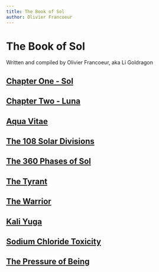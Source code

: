 ```yaml
---
title: The Book of Sol
author: Olivier Francoeur
---
```

# The Book of Sol
Written and compiled by Olivier Francoeur, aka Li Goldragon

## [Chapter One - Sol](./1-Sol.md)

## [Chapter Two - Luna](./2-Luna.md)

## [Aqua Vitae](./Aqua_Vitae.md)

## [The 108 Solar Divisions](./The_108_Solar_Divisions.md)

## [The 360 Phases of Sol](./The_360_Phases_of_Sol.md)

## [The Tyrant](./The_Tyrant.md)

## [The Warrior](./The_Warrior.md)

## [Kali Yuga](./Kali_Yuga.md)

## [Sodium Chloride Toxicity](./Sodium_Chloride_Toxicity.md)

## [The Pressure of Being](./The_Pressure_of_Being.md)
